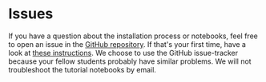 # Issues

If you have a question about the installation process or notebooks, feel free to open an
issue in the [GitHub repository](https://github.com/FlorisCalkoen/CoastalCodebook). If
that's your first time, have a look at [these
instructions](https://docs.github.com/en/issues/tracking-your-work-with-issues/creating-an-issue).
We choose to use the GitHub issue-tracker because your fellow students probably have
similar problems. We will not troubleshoot the tutorial notebooks by email.
